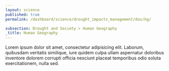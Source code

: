 ```yaml
---
layout: science
published: true
permalink: /dashboard/science/drought_impacts_management/das/hg/

subsection: Drought and Society > Human Geography
_title: Human Geography
---
```


Lorem ipsum dolor sit amet, consectetur adipisicing elit. Laborum, quibusdam veritatis similique, iure quidem culpa ullam aspernatur doloribus inventore dolorem corrupti officia nesciunt placeat temporibus odio soluta exercitationem, nulla sed.